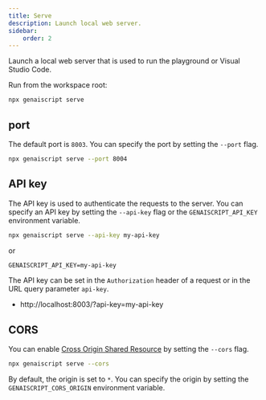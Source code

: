 ```yaml
---
title: Serve
description: Launch local web server.
sidebar:
    order: 2
---
```


Launch a local web server that is used to run the playground
or Visual Studio Code.

Run from the workspace root:

```bash
npx genaiscript serve
```

## port

The default port is `8003`. You can specify the port by setting the `--port` flag.

```bash
npx genaiscript serve --port 8004
```

## API key

The API key is used to authenticate the requests to the server.
You can specify an API key by setting the `--api-key` flag or the `GENAISCRIPT_API_KEY` environment variable.

```bash
npx genaiscript serve --api-key my-api-key
```

or

```txt title=".env"
GENAISCRIPT_API_KEY=my-api-key
```

The API key can be set in the `Authorization` header of a request or in the URL query parameter `api-key`.

- http://localhost:8003/?api-key=my-api-key

## CORS

You can enable [Cross Origin Shared Resource](https://developer.mozilla.org/en-US/docs/Web/HTTP/CORS) by setting the `--cors` flag.

```bash
npx genaiscript serve --cors
```

By default, the origin is set to `*`. You can specify the origin by setting the `GENAISCRIPT_CORS_ORIGIN` environment variable.

